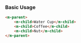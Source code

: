 ### Basic Usage

``` html
<m-parent>
    <m-child>Water Cup</m-child>
    <m-child>Coffee</m-child>
    <m-child>Nut</m-child>
</m-parent>
```
